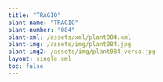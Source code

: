 ```yaml
---
title: "TRAGIO"
plant-name: "TRAGIO"
plant-number: "084"
plant-xml: /assets/xml/plant084.xml
plant-img: /assets/img/plant084.jpg
plant-img2: /assets/img/plant084_verso.jpg
layout: single-xml
toc: false
---
```

